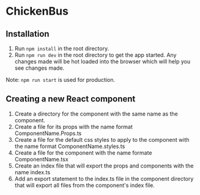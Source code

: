 # ChickenBus
## Installation
1. Run `npm install` in the root directory.
2. Run `npm run dev` in the root directory to get the app started. Any changes made will be hot loaded into the browser which will help you see changes made.

Note: `npm run start` is used for production.

## Creating a new React component
1. Create a directory for the component with the same name as the component.
2. Create a file for its props with the name format ComponentName.Props.ts
3. Create a file for the default css styles to apply to the component with the name format ComponentName.styles.ts
4. Create a file for the component with the name formate ComponentName.tsx
5. Create an index file that will export the props and components with the name index.ts
6. Add an export statement to the index.ts file in the component directory that will export all files from the component's index file.
 